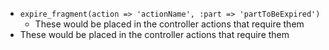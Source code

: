 * `expire_fragment(action => 'actionName', :part => 'partToBeExpired')`
  * These would be placed in the controller actions that require them
* These would be placed in the controller actions that require them